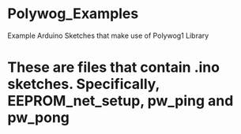 # Polywog_Examples
Example Arduino Sketches that make use of Polywog1 Library
#
# These are files that contain .ino sketches. Specifically, EEPROM_net_setup, pw_ping and pw_pong

